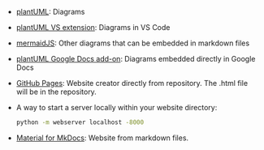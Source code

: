 - [plantUML](https://plantuml.com/): Diagrams
- [plantUML VS extension](https://marketplace.visualstudio.com/items?itemName=jebbs.plantuml): Diagrams in VS Code
- [mermaidJS](https://mermaid-js.github.io/mermaid/#/): Other diagrams that can be embedded in markdown files
- [plantUML Google Docs add-on](https://workspace.google.com/marketplace/app/plantuml_gizmo/950520042571): Diagrams embedded directly in Google Docs
- [GitHub Pages](https://pages.github.com/): Website creator directly from repository. The .html file will be in the repository.
- A way to start a server locally within your website directory:

	```bash
	python -m webserver localhost -8000
	```
	
- [Material for MkDocs](https://squidfunk.github.io/mkdocs-material/): Website from markdown files.

